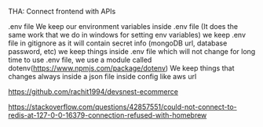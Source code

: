 THA: Connect frontend with APIs

.env file
We keep our environment variables inside .env file (It does the same work that we do in windows for setting env variables)
we keep .env file in gitignore as it will contain secret info (mongoDB url, database password, etc)
we keep things inside .env file which will not change for long time
to use .env file, we use a module called dotenv(https://www.npmjs.com/package/dotenv)
We keep things that changes always inside a json file inside config like aws url

https://github.com/rachit1994/devsnest-ecommerce

https://stackoverflow.com/questions/42857551/could-not-connect-to-redis-at-127-0-0-16379-connection-refused-with-homebrew
